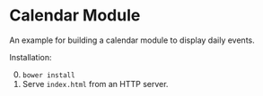 # Calendar Module

An example for building a calendar module to display daily events.

Installation:

0. `bower install`
0. Serve `index.html` from an HTTP server.
